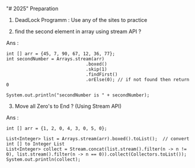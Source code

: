 "# 2025" Preparation

1. DeadLock Programm : Use any of the sites to practice

2. find the second element in array using stream API ?

Ans : 

	int [] arr = {45, 7, 90, 67, 12, 36, 77};
    int secondNumber = Arrays.stream(arr)
                                  .boxed()
                                  .skip(1)
                                  .findFirst()
                                  .orElse(0); // if not found then return 0

    System.out.println("secondNumber is " + secondNumber);

3. Move all Zero's to End ? (Using Stream API)

Ans : 

	int [] arr = {1, 2, 0, 4, 3, 0, 5, 0};
	
	List<Integer> list = Arrays.stream(arr).boxed().toList();  // convert int [] to Integer List
    List<Integer> collect = Stream.concat(list.stream().filter(n -> n != 0), list.stream().filter(n -> n == 0)).collect(Collectors.toList());
    System.out.println(collect);